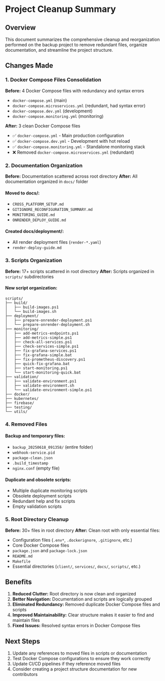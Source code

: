 # Project Cleanup Summary

## Overview
This document summarizes the comprehensive cleanup and reorganization performed on the backup project to remove redundant files, organize documentation, and streamline the project structure.

## Changes Made

### 1. Docker Compose Files Consolidation
**Before:** 4 Docker Compose files with redundancy and syntax errors
- `docker-compose.yml` (main)
- `docker-compose.microservices.yml` (redundant, had syntax error)
- `docker-compose.dev.yml` (development)
- `docker-compose.monitoring.yml` (monitoring)

**After:** 3 clean Docker Compose files
- ✅ `docker-compose.yml` - Main production configuration
- ✅ `docker-compose.dev.yml` - Development with hot reload
- ✅ `docker-compose.monitoring.yml` - Standalone monitoring stack
- ❌ Removed `docker-compose.microservices.yml` (redundant)

### 2. Documentation Organization
**Before:** Documentation scattered across root directory
**After:** All documentation organized in `docs/` folder

#### Moved to docs/:
- `CROSS_PLATFORM_SETUP.md`
- `GITIGNORE_RECONFIGURATION_SUMMARY.md`
- `MONITORING_GUIDE.md`
- `ONRENDER_DEPLOY_GUIDE.md`

#### Created docs/deployment/:
- All render deployment files (`render-*.yaml`)
- `render-deploy-guide.md`

### 3. Scripts Organization
**Before:** 17+ scripts scattered in root directory
**After:** Scripts organized in `scripts/` subdirectories

#### New script organization:
```
scripts/
├── build/
│   ├── build-images.ps1
│   └── build-images.sh
├── deployment/
│   ├── prepare-onrender-deployment.ps1
│   └── prepare-onrender-deployment.sh
├── monitoring/
│   ├── add-metrics-endpoints.ps1
│   ├── add-metrics-simple.ps1
│   ├── check-all-services.ps1
│   ├── check-services-simple.ps1
│   ├── fix-grafana-services.ps1
│   ├── fix-grafana-simple.bat
│   ├── fix-prometheus-discovery.ps1
│   ├── quick-fix-grafana.bat
│   ├── start-monitoring.ps1
│   └── start-monitoring-quick.bat
├── validation/
│   ├── validate-environment.ps1
│   ├── validate-environment.sh
│   └── validate-environment-simple.ps1
├── docker/
├── kubernetes/
├── firebase/
├── testing/
└── utils/
```

### 4. Removed Files
#### Backup and temporary files:
- `backup_20250618_091358/` (entire folder)
- `webhook-service.pid`
- `package-clean.json`
- `.build_timestamp`
- `nginx.conf` (empty file)

#### Duplicate and obsolete scripts:
- Multiple duplicate monitoring scripts
- Obsolete deployment scripts
- Redundant help and fix scripts
- Empty validation scripts

### 5. Root Directory Cleanup
**Before:** 30+ files in root directory
**After:** Clean root with only essential files:
- Configuration files (`.env*`, `.dockerignore`, `.gitignore`, etc.)
- Core Docker Compose files
- `package.json` and `package-lock.json`
- `README.md`
- `Makefile`
- Essential directories (`client/`, `services/`, `docs/`, `scripts/`, etc.)

## Benefits
1. **Reduced Clutter:** Root directory is now clean and organized
2. **Better Navigation:** Documentation and scripts are logically grouped
3. **Eliminated Redundancy:** Removed duplicate Docker Compose files and scripts
4. **Improved Maintainability:** Clear structure makes it easier to find and maintain files
5. **Fixed Issues:** Resolved syntax errors in Docker Compose files

## Next Steps
1. Update any references to moved files in scripts or documentation
2. Test Docker Compose configurations to ensure they work correctly
3. Update CI/CD pipelines if they reference moved files
4. Consider creating a project structure documentation for new contributors
